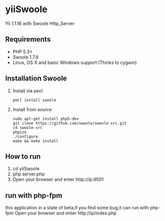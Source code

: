 yiiSwoole
========

Yii 1.1.16 with Swoole Http_Server

## Requirements

* PHP 5.3+
* Swoole 1.7.8
* Linux, OS X and basic Windows support (Thinks to cygwin)

## Installation Swoole

1. Install via pecl
    
    ```
    pecl install swoole
    ```

2. Install from source

    ```
    sudo apt-get install php5-dev
    git clone https://github.com/swoole/swoole-src.git
    cd swoole-src
    phpize
    ./configure
    make && make install
    ```
## How to run
1. cd yiiSwoole
2. php server.php
3. Open your browser and enter http://ip:9501

## run with php-fpm
this application in a state of  beta,if you find some bug,it can run with php-fpm
Open your browser and enter http://ip/index.php